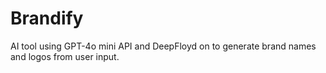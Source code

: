 # Brandify
AI tool using GPT-4o mini API and DeepFloyd on  to generate brand names and logos from user input.
